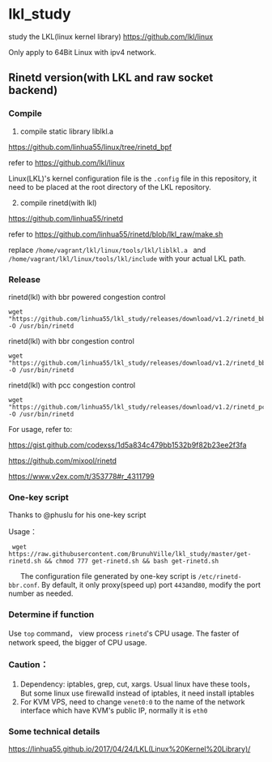 # lkl_study
study the LKL(linux kernel library)   https://github.com/lkl/linux

Only apply to 64Bit Linux with ipv4 network.

## Rinetd version(with LKL and raw socket backend)
### Compile

1. compile static library liblkl.a

https://github.com/linhua55/linux/tree/rinetd_bpf

refer to https://github.com/lkl/linux

Linux(LKL)'s kernel configuration file is the `.config` file in this repository, it need to be placed at the root directory of the LKL repository.

2. compile rinetd(with lkl)

https://github.com/linhua55/rinetd

refer to https://github.com/linhua55/rinetd/blob/lkl_raw/make.sh

replace `/home/vagrant/lkl/linux/tools/lkl/liblkl.a ` and `/home/vagrant/lkl/linux/tools/lkl/include` with your actual LKL path.


### Release

rinetd(lkl) with bbr powered congestion control

    wget "https://github.com/linhua55/lkl_study/releases/download/v1.2/rinetd_bbr_powered" -O /usr/bin/rinetd

rinetd(lkl) with bbr congestion control

    wget "https://github.com/linhua55/lkl_study/releases/download/v1.2/rinetd_bbr" -O /usr/bin/rinetd

rinetd(lkl) with pcc congestion control

    wget "https://github.com/linhua55/lkl_study/releases/download/v1.2/rinetd_pcc" -O /usr/bin/rinetd

For usage, refer to:

https://gist.github.com/codexss/1d5a834c479bb1532b9f82b23ee2f3fa

https://github.com/mixool/rinetd

https://www.v2ex.com/t/353778#r_4311799

### One-key script

Thanks to @phuslu for his one-key script

Usage：

     wget https://raw.githubusercontent.com/BrunuhVille/lkl_study/master/get-rinetd.sh && chmod 777 get-rinetd.sh && bash get-rinetd.sh
      
The configuration file generated by one-key script is `/etc/rinetd-bbr.conf`. By default, it only proxy(speed up) port `443`and`80`, modify the port number as needed.

### Determine if function

Use `top` command， view process `rinetd`'s  CPU usage. The faster of network speed, the bigger of CPU usage.

### Caution：

1. Dependency: iptables, grep, cut, xargs. Usual linux have these tools，But some linux use firewalld instead of iptables, it need install iptables
2. For KVM VPS, need to change `venet0:0` to the name of the network interface which have KVM's public IP, normally it is `eth0`

### Some technical details
https://linhua55.github.io/2017/04/24/LKL(Linux%20Kernel%20Library)/
